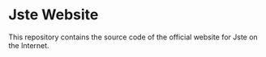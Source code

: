 # Jste Website
This repository contains the source code of the official website for Jste on the Internet.
